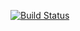 [![Build Status](http://ci.mataharimall.net/buildStatus/icon?job=yeka-test)](http://ci.mataharimall.net/job/yeka-test/)
